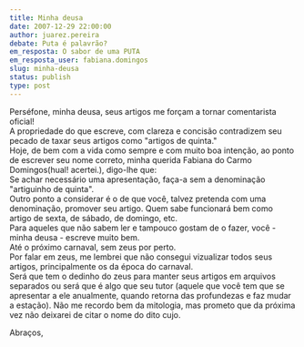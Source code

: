 ```yaml
---
title: Minha deusa
date: 2007-12-29 22:00:00
author: juarez.pereira
debate: Puta é palavrão?
em_resposta: O sabor de uma PUTA
em_resposta_user: fabiana.domingos
slug: minha-deusa
status: publish 
type: post
---
```


Perséfone, minha deusa, seus artigos me forçam a tornar comentarista oficial!  
A propriedade do que escreve, com clareza e concisão contradizem seu pecado de taxar seus artigos como "artigos de quinta."  
Hoje, de bem com a vida como sempre e com muito boa intenção, ao ponto de escrever seu nome correto, minha querida Fabiana do Carmo Domingos(hual! acertei.), digo-lhe que:  
Se achar necessário uma apresentação, faça-a sem a denominação "artiguinho de quinta".  
Outro ponto a considerar é o de que você, talvez pretenda com uma denominação, promover seu artigo. Quem sabe funcionará bem como artigo de sexta, de sábado, de domingo, etc.  
Para aqueles que não sabem ler e tampouco gostam de o fazer, você - minha deusa - escreve muito bem.  
Até o próximo carnaval, sem zeus por perto.  
Por falar em zeus, me lembrei que não consegui vizualizar todos seus artigos, principalmente os da época do carnaval.  
Será que tem o dedinho do zeus para manter seus artigos em arquivos separados ou será que é algo que seu tutor (aquele que você tem que se apresentar a ele anualmente, quando retorna das profundezas e faz mudar a estação). Não me recordo bem da mitologia, mas prometo que da próxima vez não deixarei de citar o nome do dito cujo.  
  
  
Abraços,


